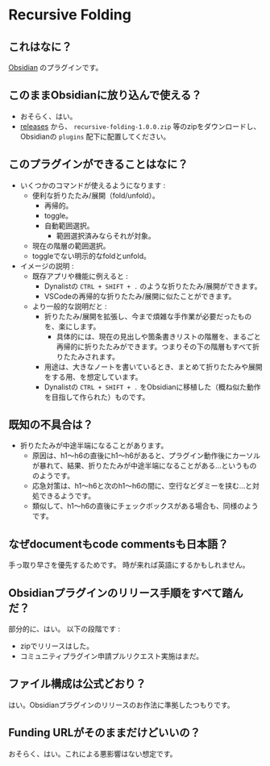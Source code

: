 # Recursive Folding

## これはなに？
[Obsidian](https://obsidian.md) のプラグインです。

## このままObsidianに放り込んで使える？
- おそらく、はい。
- [releases](https://github.com/cat2151/recursive-folding/releases) から、
`recursive-folding-1.0.0.zip` 等のzipをダウンロードし、
Obsidianの `plugins` 配下に配置してください。

## このプラグインができることはなに？
- いくつかのコマンドが使えるようになります :
	- 便利な折りたたみ/展開（fold/unfold）。
		- 再帰的。
		- toggle。
		- 自動範囲選択。
			- 範囲選択済みならそれが対象。
	- 現在の階層の範囲選択。
	- toggleでない明示的なfoldとunfold。
- イメージの説明 :
	- 既存アプリや機能に例えると :
		- Dynalistの `CTRL + SHIFT + .` のような折りたたみ/展開ができます。
		- VSCodeの再帰的な折りたたみ/展開に似たことができます。
	- より一般的な説明だと :
		- 折りたたみ/展開を拡張し、今まで煩雑な手作業が必要だったものを、楽にします。
			- 具体的には、現在の見出しや箇条書きリストの階層を、まるごと再帰的に折りたたみができます。つまりその下の階層もすべて折りたたみされます。
		- 用途は、大きなノートを書いているとき、まとめて折りたたみや展開をする用、を想定しています。
		- Dynalistの `CTRL + SHIFT + .` をObsidianに移植した（概ね似た動作を目指して作られた）ものです。

## 既知の不具合は？
- 折りたたみが中途半端になることがあります。
	- 原因は、h1～h6の直後にh1～h6があると、プラグイン動作後にカーソルが暴れて、結果、折りたたみが中途半端になることがある…というもののようです。
	- 応急対策は、h1～h6と次のh1～h6の間に、空行などダミーを挟む…と対処できるようです。
	- 類似して、h1～h6の直後にチェックボックスがある場合も、同様のようです。

## なぜdocumentもcode commentsも日本語？
手っ取り早さを優先するためです。
時が来れば英語にするかもしれません。

## Obsidianプラグインのリリース手順をすべて踏んだ？
部分的に、はい。
以下の段階です :
- zipでリリースはした。
- コミュニティプラグイン申請プルリクエスト実施はまだ。

## ファイル構成は公式どおり？
はい。Obsidianプラグインのリリースのお作法に準拠したつもりです。

## Funding URLがそのままだけどいいの？
おそらく、はい。これによる悪影響はない想定です。
